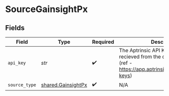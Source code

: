# SourceGainsightPx


## Fields

| Field                                                                                                                   | Type                                                                                                                    | Required                                                                                                                | Description                                                                                                             |
| ----------------------------------------------------------------------------------------------------------------------- | ----------------------------------------------------------------------------------------------------------------------- | ----------------------------------------------------------------------------------------------------------------------- | ----------------------------------------------------------------------------------------------------------------------- |
| `api_key`                                                                                                               | *str*                                                                                                                   | :heavy_check_mark:                                                                                                      | The Aptrinsic API Key which is recieved from the dashboard settings (ref - https://app.aptrinsic.com/settings/api-keys) |
| `source_type`                                                                                                           | [shared.GainsightPx](../../models/shared/gainsightpx.md)                                                                | :heavy_check_mark:                                                                                                      | N/A                                                                                                                     |